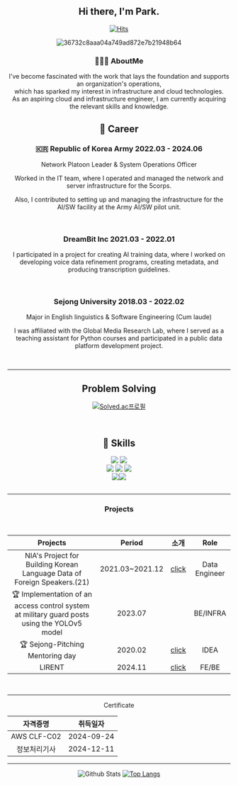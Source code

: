<div align="center">

## Hi there, I'm Park.

[![Hits](https://hits.seeyoufarm.com/api/count/incr/badge.svg?url=https%3A%2F%2Fgithub.com%2Faboutkunyoung%2Fhit-counter&count_bg=%23ADD8E6&title_bg=%23C1C1FF&icon=&icon_color=%23ADD8E6&title=hits&edge_flat=false)](https://hits.seeyoufarm.com)              
                                                
![36732c8aaa04a749ad872e7b21948b64](https://github.com/user-attachments/assets/324bf041-5c89-4685-9184-6a626b57ee0d)



### 🧑🏻‍💻 AboutMe


I've become fascinated with the work that lays the foundation and supports an organization's operations, <br>
which has sparked my interest in infrastructure and cloud technologies. <br>
As an aspiring cloud and infrastructure engineer, I am currently acquiring the relevant skills and knowledge.


## 🏃 Career

### 🇰🇷 Republic of Korea Army 2022.03 - 2024.06

Network Platoon Leader & System Operations Officer<br>

Worked in the IT team, where I operated and managed the network and server infrastructure for the 5corps.<br>

Also, I contributed to setting up and managing the infrastructure for the AI/SW facility at the Army AI/SW pilot unit. <br>


<br>

### DreamBit Inc 2021.03 - 2022.01</p>

I participated in a project for creating AI training data, where I worked on developing voice data refinement programs, creating metadata, and producing transcription guidelines.

<br>

### Sejong University 2018.03 - 2022.02

Major in English linguistics & Software Engineering (Cum laude)

I was affiliated with the Global Media Research Lab, where I served as a teaching assistant for Python courses and participated in a public data platform development project.


<br>

---

## Problem Solving

[![Solved.ac프로필](http://mazassumnida.wtf/api/v2/generate_badge?boj=ceroopark)](https://solved.ac/ceroopark)

<br>

## 🎯 Skills

<img src="https://img.shields.io/badge/java-007396?style=for-the-badge&logo=OpenJDK&logoColor=white"> <img src="https://img.shields.io/badge/Python-3776AB?style=for-the-badge&logo=Python&logoColor=white">
 <br>
<img src="https://img.shields.io/badge/docker-%230db7ed.svg?style=for-the-badge&logo=docker&logoColor=white"> <img src="https://img.shields.io/badge/Jenkins-D24939?style=for-the-badge&logo=Jenkins&logoColor=white"> <img src="https://img.shields.io/badge/Amazon_AWS-FF9900?style=for-the-badge&logo=amazonaws&logoColor=white"><br>
<img src="https://img.shields.io/badge/git-F05032?style=for-the-badge&logo=git&logoColor=white"><img src="https://img.shields.io/badge/Notion-000000?style=for-the-badge&logo=notion&logoColor=white"><br>
<br>

---

### Projects

<br>

|                          Projects                            |      Period       |     소개     |      Role       |
| :----------------------------------------------------------: |  :-------------: | :----------: | :-------------: |
|         NIA's Project for Building Korean Language Data of Foreign Speakers.(21)          | 2021.03~2021.12 |   [click](https://github.com/aboutkunyoung/Dreambit_2021)       | Data Engineer |
| 🏆 Implementation of an access control system at military guard posts using the YOLOv5 model |  2023.07     |      |    BE/INFRA     |
| 🏆 Sejong-Pitching Mentoring day | 2020.02   |  [click](https://nistart.co.kr/news/newsview.php?ncode=1065595927744176) |  IDEA  |
| LIRENT |   2024.11   |  [click](https://github.com/aboutkunyoung/LIRENT) |  FE/BE  |

<br>

---

Certificate

|   자격증명   | 취득일자 |
| :----------: | :------: |
| AWS CLF-C02 | 2024-09-24 |
| 정보처리기사 | 2024-12-11 |


--- 


![Github Stats](https://github-readme-stats.vercel.app/api?username=aboutkunyoung&show_icons=true)
[![Top Langs](https://github-readme-stats.vercel.app/api/top-langs/?username=aboutkunyoung)](https://github.com/anuraghazra/github-readme-stats)


</div>
